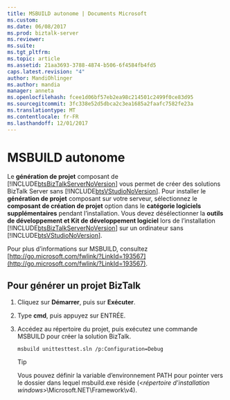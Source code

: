 ```yaml
---
title: MSBUILD autonome | Documents Microsoft
ms.custom: 
ms.date: 06/08/2017
ms.prod: biztalk-server
ms.reviewer: 
ms.suite: 
ms.tgt_pltfrm: 
ms.topic: article
ms.assetid: 21aa3693-3788-4874-b506-6f4584fb4fd5
caps.latest.revision: "4"
author: MandiOhlinger
ms.author: mandia
manager: anneta
ms.openlocfilehash: fcee1d06bf57eb2ea98c214501c2499f0ce83d95
ms.sourcegitcommit: 3fc338e52d5dbca2c3ea1685a2faafc7582fe23a
ms.translationtype: MT
ms.contentlocale: fr-FR
ms.lasthandoff: 12/01/2017
---
```

# <a name="standalone-msbuild"></a>MSBUILD autonome
Le **génération de projet** composant de [!INCLUDE[btsBizTalkServerNoVersion](../includes/btsbiztalkservernoversion-md.md)] vous permet de créer des solutions BizTalk Server sans [!INCLUDE[btsVStudioNoVersion](../includes/btsvstudionoversion-md.md)]. Pour installer le **génération de projet** composant sur votre serveur, sélectionnez le **composant de création de projet** option dans le **catégorie logiciels supplémentaires** pendant l’installation. Vous devez désélectionner la **outils de développement et Kit de développement logiciel** lors de l’installation [!INCLUDE[btsBizTalkServerNoVersion](../includes/btsbiztalkservernoversion-md.md)] sur un ordinateur sans [!INCLUDE[btsVStudioNoVersion](../includes/btsvstudionoversion-md.md)].  
  
 Pour plus d’informations sur MSBUILD, consultez [http://go.microsoft.com/fwlink/?LinkId=193567](http://go.microsoft.com/fwlink/?LinkId=193567).  
  
## <a name="to-build-a-biztalk-project"></a>Pour générer un projet BizTalk  
  
1.  Cliquez sur **Démarrer**, puis sur **Exécuter**.  
  
2.  Type **cmd**, puis appuyez sur ENTRÉE.  
  
3.  Accédez au répertoire du projet, puis exécutez une commande MSBUILD pour créer la solution BizTalk.  
  
    ```  
    msbuild unittesttest.sln /p:Configuration=Debug  
    ```  
  
    > [!TIP]
    >  Vous pouvez définir la variable d’environnement PATH pour pointer vers le dossier dans lequel msbuild.exe réside (\<*répertoire d’installation windows*\>\Microsoft.NET\Framework\v4).